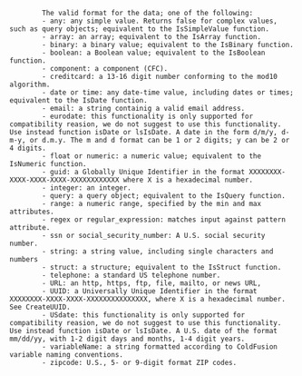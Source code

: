 
			The valid format for the data; one of the following:
			- any: any simple value. Returns false for complex values, such as query objects; equivalent to the IsSimpleValue function.
			- array: an array; equivalent to the IsArray function.
			- binary: a binary value; equivalent to the IsBinary function.
			- boolean: a Boolean value; equivalent to the IsBoolean function.
			- component: a component (CFC).
			- creditcard: a 13-16 digit number conforming to the mod10 algorithm.
			- date or time: any date-time value, including dates or times; equivalent to the IsDate function.
			- email: a string containig a valid email address.
			- eurodate: this functionality is only supported for compatibility reasion, we do not suggest to use this functionality. Use instead function isDate or lsIsDate. A date in the form d/m/y, d-m-y, or d.m.y. The m and d format can be 1 or 2 digits; y can be 2 or 4 digits. 
			- float or numeric: a numeric value; equivalent to the IsNumeric function.
			- guid: a Globally Unique Identifier in the format XXXXXXXX-XXXX-XXXX-XXXX-XXXXXXXXXXXX where X is a hexadecimal number.
			- integer: an integer.
			- query: a query object; equivalent to the IsQuery function.
			- range: a numeric range, specified by the min and max attributes.
			- regex or regular_expression: matches input against pattern attribute.
			- ssn or social_security_number: A U.S. social security number.
			- string: a string value, including single characters and numbers
			- struct: a structure; equivalent to the IsStruct function.
			- telephone: a standard US telephone number.
			- URL: an http, https, ftp, file, mailto, or news URL,
			- UUID: a Universally Unique Identifier in the format XXXXXXXX-XXXX-XXXX-XXXXXXXXXXXXXXX, where X is a hexadecimal number. See CreateUUID.
			- USdate: this functionality is only supported for compatibility reasion, we do not suggest to use this functionality. Use instead function isDate or lsIsDate. A U.S. date of the format mm/dd/yy, with 1-2 digit days and months, 1-4 digit years.
			- variableName: a string formatted according to ColdFusion variable naming conventions.
			- zipcode: U.S., 5- or 9-digit format ZIP codes.